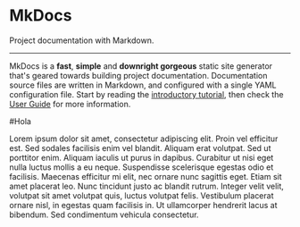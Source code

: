 # MkDocs

Project documentation with&nbsp;Markdown.

---

MkDocs is a **fast**, **simple** and **downright gorgeous** static site
generator that's geared towards building project documentation. Documentation
source files are written in Markdown, and configured with a single YAML
configuration file. Start by reading the [introductory tutorial], then check the
[User Guide] for more information.

[introductory tutorial]: getting-started.md
[User Guide]: user-guide/README.md


#Hola

Lorem ipsum dolor sit amet, consectetur adipiscing elit. Proin vel efficitur est. Sed sodales facilisis enim vel blandit. Aliquam erat volutpat. Sed ut porttitor enim. Aliquam iaculis ut purus in dapibus. Curabitur ut nisi eget nulla luctus mollis a eu neque. Suspendisse scelerisque egestas odio et facilisis. Maecenas efficitur mi elit, nec ornare nunc sagittis eget. Etiam sit amet placerat leo. Nunc tincidunt justo ac blandit rutrum. Integer velit velit, volutpat sit amet volutpat quis, luctus volutpat felis. Vestibulum placerat ornare nisl, in egestas quam facilisis in. Ut ullamcorper hendrerit lacus at bibendum. Sed condimentum vehicula consectetur.
